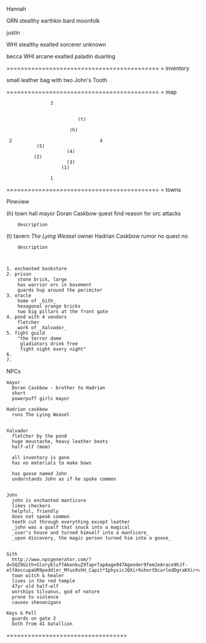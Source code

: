 Hannah

  GRN     stealthy earthkin bard moonfolk


justin

  WHI     stealthy exalted sorcerer unknown


becca
  WHI     arcane exalted paladin duarling


===========================================
= inventory

small leather bag with two John's Tooth


===========================================
= map

                    3


                              (t)

                           (h)
    
     2                                4
               (5)       
                          (4)
              (2)
                          (3)
                        (1)

                    1
                    
===========================================
= towns


Pineview
        
  (h) town hall
        mayor   Doran Caskbow
        quest   find reason for orc attacks

        description


      
  (t) tavern    *The Lying Weasel*
        owner   Hadrian Caskbow
        rumor   no
        quest   no

        description


        
    1. enchanted bookstore
    2. prison
        stone brick, large
        has warrior orc in basement
        guards hup around the perimiter
    3. oracle
        home of _Gith_
        hexagonal orange bricks
        two big pillars at the front gate
    4. pond with 4 vendors
        fletcher
        work of _Xalvador_
    5. fight guild
        "the terror dome
         gladiators drink free
         fight night every night"
    6. 
    7. 
      



  NPCs
    
    mayor 
      Doran Caskbow - brother to Hadrian
      short 
      powerpuff girls mayor

    Hadrian caskbow
      runs The Lying Weasel
      
    
    Xalvador
      fletcher by the pond
      huge moustache, heavy leather boots
      half-elf (mom)
    
      all inventory is gone
      has no materials to make bows
    
      has goose named John
      understands John as if he spoke common

    
    John
      john is enchanted manticore
      likes checkers
      helpful, friendly
      does not speak common
      teeth cut through everything except leather
      _john was a qualf that snuck into a magical_ 
      _user's house and turned himself into a manticore_
      _upon discovery, the magic person turned him into a goose_

      
    Gith
      http://www.npcgenerator.com/?d=5QZ9Gith+GlorybluffAkenkuZ9Tap+TapAage947Agender9femJeArace9hJf-elfAoccupaUR9peddler_MYus9shH_Capit*IphysicJQXir9shortDcurledDgraKXir+anFAeyes9reFeyesAskY9soft+browOskYAheight9162Abuild9a+skYnKbuildAface9aOovJDglamorouBfacej19j2*iBJlergic+Vberries.IJignmentQgood94AmorJnW98Aevil93Alawful93AethicJnW92AcXoUc97IrelaURshipQorientaUR9StraightAstatus9SYgleIreligiR%215*proudlKworshipBSilvanusDGoFof+wilFnatureDdruidsP%7BTruHNW%7DIpEQElizards9AEgoliaths9AE1*iBprRHVviolencePAE2*iBverKopUmisUcPIpquirks%215*JwayBXBUmHVhelp+othersPShHXBa+pet+dragoOXtchlYg+companioOZFLucyPIhook%215*XBbeeOhexeFanFiBnow+cRstantlKhungry.IabiliUesQstr97Adex911AcR97AYt910Awis911AcX913%27%29%29*9ShH5%28%27descripUR9%21%27A%27%7EBs+D%2C+EtraitsFd+He+I%27%29%7EJalKy+On+P.+Q%21%28%27RonUtiVto+WeutrJXhaYinZname_AprRounjAspeciJ%01j_ZYXWVURQPOKJIHFEDBA95*_
      town witch & healer
      lives in the red temple
      47yr old half-elf
      worships Silvanus, god of nature
      prone to violence
      causes shenanigans
    
    Keys & Pell
      guards on gate 2
      both from 41 batallion
    

==================================

